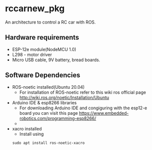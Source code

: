 # rccarnew_pkg
An architecture to control a RC car with ROS.

## Hardware requirements
- ESP-12e module(NodeMCU 1.0)
- L298 - motor driver
- Micro USB cable, 9V battery, bread boards.

## Software Dependencies
- ROS-noetic installed(Ubuntu 20.04) 
    - For installation of ROS-noetic refer to this wiki ros official page 
    http://wiki.ros.org/noetic/Installation/Ubuntu
- Arduino IDE & esp8266 libraries 
    - For downloading Arduino IDE and congiguring with the esp12-e board you can visit this page
    https://www.embedded-robotics.com/programming-esp8266/
    - 
- xacro installed
    - Install using
    ``` 
    sudo apt install ros-noetic-xacro
    ```